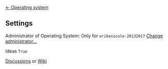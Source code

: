 [<- Operating system](https://github.com/erikenicole-20132017/erikenicole-20132017/blob/main/Erik/README.md)

## Settings

Administrator of Operating System: Only for `erikenicole-20132017` [Change administrator...](https://gist.githubusercontent.com/erikenicole-20132017/03cff61c2a863eaee024069a2677baa8/raw/f8615e15c324dfe0824f28a306f16657d8b0e9af/erik_change_admin%253Ffeature=operatingsystem=settings)

Ideas `True`

[Discussions](https://github.com/erikenicole-20132017/erikenicole-20132017/discussions) or [Wiki](https://github.com/erikenicole-20132017/erikenicole-20132017/wiki)

